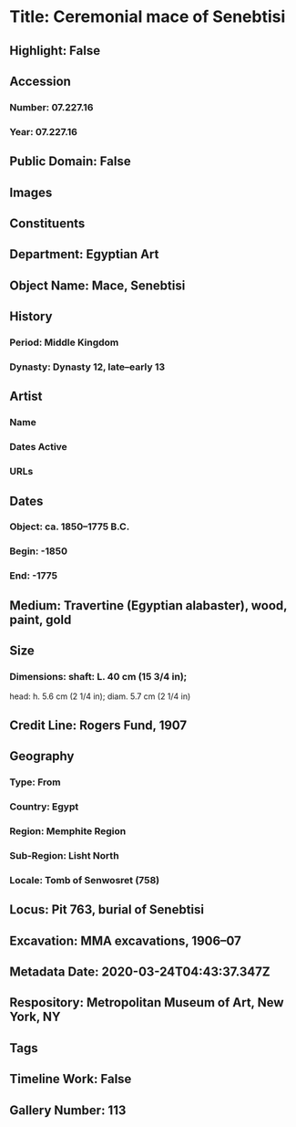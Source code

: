 # Title: Ceremonial mace  of Senebtisi
## Highlight: False
## Accession
### Number: 07.227.16
### Year: 07.227.16
## Public Domain: False
## Images
## Constituents
## Department: Egyptian Art
## Object Name: Mace, Senebtisi
## History
### Period: Middle Kingdom
### Dynasty: Dynasty 12, late–early 13
## Artist
### Name
### Dates Active
### URLs
## Dates
### Object: ca. 1850–1775 B.C.
### Begin: -1850
### End: -1775
## Medium: Travertine (Egyptian alabaster), wood, paint, gold
## Size
### Dimensions: shaft: L. 40 cm (15 3/4 in);
head: h. 5.6 cm (2 1/4 in); diam. 5.7 cm (2 1/4 in)
## Credit Line: Rogers Fund, 1907
## Geography
### Type: From
### Country: Egypt
### Region: Memphite Region
### Sub-Region: Lisht North
### Locale: Tomb of Senwosret (758)
## Locus: Pit 763, burial of Senebtisi
## Excavation: MMA excavations, 1906–07
## Metadata Date: 2020-03-24T04:43:37.347Z
## Respository: Metropolitan Museum of Art, New York, NY
## Tags
## Timeline Work: False
## Gallery Number: 113